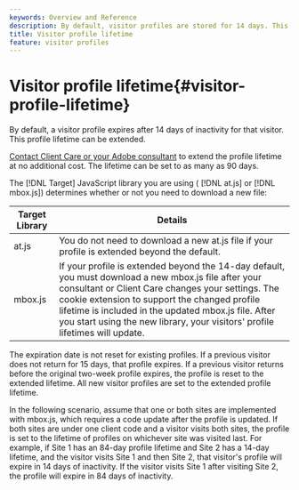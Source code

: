 ```yaml
---
keywords: Overview and Reference
description: By default, visitor profiles are stored for 14 days. This profile lifetime can be extended.
title: Visitor profile lifetime
feature: visitor profiles
---
```


# Visitor profile lifetime{#visitor-profile-lifetime}

By default, a visitor profile expires after 14 days of inactivity for that visitor. This profile lifetime can be extended.

[Contact Client Care or your Adobe consultant](/help/cmp-resources-and-contact-information.md#reference_ACA3391A00EF467B87930A450050077C) to extend the profile lifetime at no additional cost. The lifetime can be set to as many as 90 days.

The [!DNL Target] JavaScript library you are using ( [!DNL at.js] or [!DNL mbox.js]) determines whether or not you need to download a new file:

| Target Library | Details |
|--- |--- |
|at.js|You do not need to download a new  at.js file if your profile is extended beyond the default.|
|mbox.js|If your profile is extended beyond the 14-day default, you must download a new  mbox.js file after your consultant or Client Care changes your settings. The cookie extension to support the changed profile lifetime is included in the updated  mbox.js file. After you start using the new library, your visitors' profile lifetimes will update.|

The expiration date is not reset for existing profiles. If a previous visitor does not return for 15 days, that profile expires. If a previous visitor returns before the original two-week profile expires, the profile is reset to the extended lifetime. All new visitor profiles are set to the extended profile lifetime.

In the following scenario, assume that one or both sites are implemented with mbox.js, which requires a code update after the profile is updated. If both sites are under one client code and a visitor visits both sites, the profile is set to the lifetime of profiles on whichever site was visited last. For example, if Site 1 has an 84-day profile lifetime and Site 2 has a 14-day lifetime, and the visitor visits Site 1 and then Site 2, that visitor's profile will expire in 14 days of inactivity. If the visitor visits Site 1 after visiting Site 2, the profile will expire in 84 days of inactivity. 
